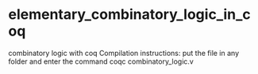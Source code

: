 # elementary_combinatory_logic_in_coq
combinatory logic with coq
Compilation instructions: put the file in any folder and enter the command coqc combinatory_logic.v
